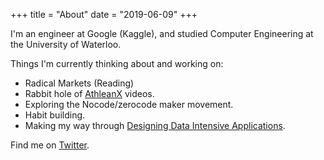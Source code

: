 +++
title = "About"
date = "2019-06-09"
+++

I'm an engineer at Google (Kaggle), and studied Computer Engineering at the University of Waterloo.

Things I'm currently thinking about and working on:

* Radical Markets (Reading)
* Rabbit hole of [AthleanX](https://www.youtube.com/channel/UCe0TLA0EsQbE-MjuHXevj2A) videos.
* Exploring the Nocode/zerocode maker movement.
* Habit building.
* Making my way through [Designing Data Intensive Applications](https://dataintensive.net/).



Find me on [Twitter](https://twitter.com/vimota).

